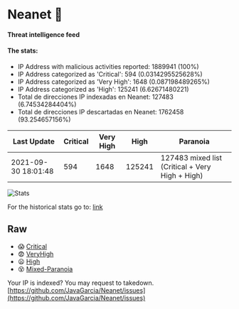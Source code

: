 # Neanet :hocho:
#### Threat intelligence feed
#### The stats:

- IP Address with malicious activities reported: 1889941 (100%)
- IP Address categorized as 'Critical':  594 (0.0314295525628%)
- IP Address categorized as 'Very High':  1648 (0.087198489265%)
- IP Address categorized as 'High':  125241 (6.62671480221)
- Total de direcciones IP indexadas en Neanet:  127483 (6.74534284404%)
- Total de direcciones IP descartadas en Neanet:  1762458 (93.254657156%)

| Last Update | Critical | Very High | High | Paranoia |
| --- | --- | --- | --- | --- |
| 2021-09-30 18:01:48 | 594 | 1648 | 125241 | 127483 mixed list (Critical + Very High + High)|

![Stats](https://docs.google.com/spreadsheets/d/e/2PACX-1vSnaNMIXVabIpDJjufMlzH7poXnshF3mgd8Is1g9ytUEzVsP5my4Trn8f-xkoLLQ38xpL3HtmUexLo6/pubchart?oid=501124687&format=image)

For the historical stats go to: [link](/stats.csv)
## Raw
- :scream: [Critical](https://raw.githubusercontent.com/JavaGarcia/Neanet/master/blacklists/neanet_critical.txt)
- :fearful: [VeryHigh](https://raw.githubusercontent.com/JavaGarcia/Neanet/master/blacklists/neanet_veryHigh.txtt)
- :frowning: [High](https://raw.githubusercontent.com/JavaGarcia/Neanet/master/blacklists/neanet_high.txt)
- :dizzy_face: [Mixed-Paranoia](https://raw.githubusercontent.com/JavaGarcia/Neanet/master/blacklists/neanet_all.txt)


Your IP is indexed? You may request to takedown. [https://github.com/JavaGarcia/Neanet/issues](https://github.com/JavaGarcia/Neanet/issues)
















































































































































































































































































































































































































































































































































































































































































































































































































































































































































































































































































































































































































































































































































































































































































































































































































































































































































































































































































































































































































































































































































































































































































































































































































































































































































































































































































































































































































































































































































































































































































































































































































































































































































































































































































































































































































































































































































































































































































































































































































































































































































































































































































































































































































































































































































































































































































































































































































































































































































































































































































































































































































































































































































































































































































































































































































































































































































































































































































































































































































































































































































































































































































































































































































































































































































































































































































































































































































































































































































































































































































































































































































































































































































































































































































































































































































































































































































































































































































































































































































































































































































































































































































































































































































































































































































































































































































































































































































































































































































































































































































































































































































































































































































